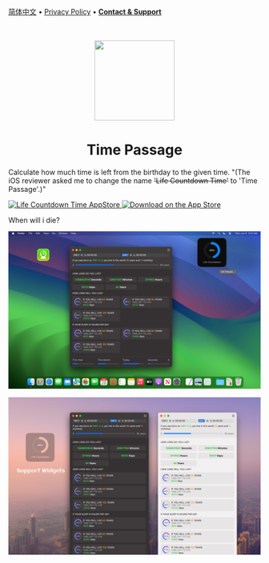 [简体中文](./README.zh.md) • [Privacy Policy](./privacy-policy.md) • [**Contact & Support**](https://wangchujiang.com/#/contact)

<div align="center">
	<br />
	<br />
	<img src="https://github.com/jaywcjlove/life-countdown-time/assets/1680273/70bf83db-c1b0-4187-ad9c-dee7a99ab1ca" width="160" height="160">
	<h1>Time Passage</h1>
</div>

Calculate how much time is left from the birthday to the given time. "(The iOS reviewer asked me to change the name ~~'Life Countdown Time'~~ to 'Time Passage'.)"

<a target="_blank" href="https://apps.apple.com/app/life-countdown-time/id6479194014" title="Life Countdown Time for macOS"><img alt="Life Countdown Time AppStore" src="https://tools.applemediaservices.com/api/badges/download-on-the-mac-app-store/black/en-us?size=250x83&amp;releaseDate=1705968000" height="51">
</a>
<a href="https://wangchujiang.com/#/contact"><img src="https://tools.applemediaservices.com/api/badges/download-on-the-app-store/black/en-us?size=250x83" alt="Download on the App Store"  height="51"></a>

When will i die? 

![Life Countdown Time screenshots-1](./assets/screenshots-1.png)

![Life Countdown Time screenshots-2](./assets/screenshots-2.png)
